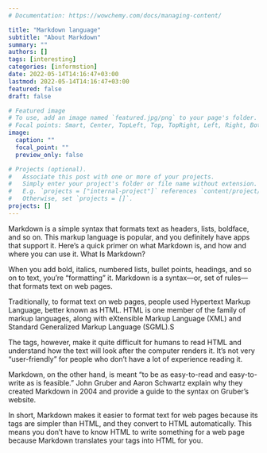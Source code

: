 ```yaml
---
# Documentation: https://wowchemy.com/docs/managing-content/

title: "Markdown language"
subtitle: "About Markdown"
summary: ""
authors: []
tags: [interesting]
categories: [informstion]
date: 2022-05-14T14:16:47+03:00
lastmod: 2022-05-14T14:16:47+03:00
featured: false
draft: false

# Featured image
# To use, add an image named `featured.jpg/png` to your page's folder.
# Focal points: Smart, Center, TopLeft, Top, TopRight, Left, Right, BottomLeft, Bottom, BottomRight.
image:
  caption: ""
  focal_point: ""
  preview_only: false

# Projects (optional).
#   Associate this post with one or more of your projects.
#   Simply enter your project's folder or file name without extension.
#   E.g. `projects = ["internal-project"]` references `content/project/deep-learning/index.md`.
#   Otherwise, set `projects = []`.
projects: []
---
```



Markdown is a simple syntax that formats text as headers, lists, boldface, and so on. This markup language is popular, and you definitely have apps that support it. Here’s a quick primer on what Markdown is, and how and where you can use it.
What Is Markdown?

When you add bold, italics, numbered lists, bullet points, headings, and so on to text, you’re “formatting” it. Markdown is a syntax—or, set of rules—that formats text on web pages.

Traditionally, to format text on web pages, people used Hypertext Markup Language, better known as HTML. HTML is one member of the family of markup languages, along with eXtensible Markup Language (XML) and Standard Generalized Markup Language (SGML).S

The tags, however, make it quite difficult for humans to read HTML and understand how the text will look after the computer renders it. It’s not very “user-friendly” for people who don’t have a lot of experience reading it.

Markdown, on the other hand, is meant “to be as easy-to-read and easy-to-write as is feasible.” John Gruber and Aaron Schwartz explain why they created Markdown in 2004 and provide a guide to the syntax on Gruber’s website.

In short, Markdown makes it easier to format text for web pages because its tags are simpler than HTML, and they convert to HTML automatically. This means you don’t have to know HTML to write something for a web page because Markdown translates your tags into HTML for you.

